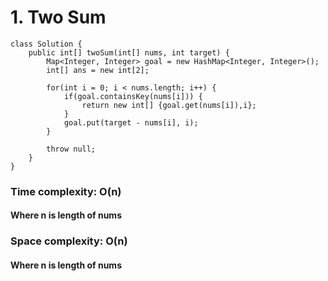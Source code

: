 # 1. Two Sum
```
class Solution {
    public int[] twoSum(int[] nums, int target) {
        Map<Integer, Integer> goal = new HashMap<Integer, Integer>();
		int[] ans = new int[2];
		
		for(int i = 0; i < nums.length; i++) {
			if(goal.containsKey(nums[i])) {
				return new int[] {goal.get(nums[i]),i};
			}
			goal.put(target - nums[i], i);
		}
		
		throw null;
    }
}
```
### Time complexity: O(n)
#### Where n is length of nums
### Space complexity: O(n)
#### Where n is length of nums